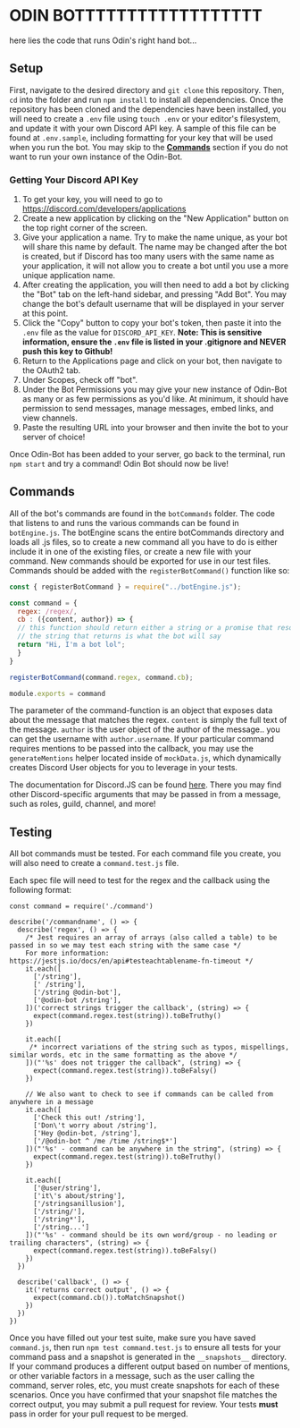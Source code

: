 # ODIN BOTTTTTTTTTTTTTTTTTT

here lies the code that runs Odin's right hand bot... 

## Setup

First, navigate to the desired directory and `git clone` this repository. Then, `cd` into the folder and run `npm install` to install all dependencies. Once the repository has been cloned and the dependencies have been installed, you will need to create a `.env` file using `touch .env` or your editor's filesystem, and update it with your own Discord API key. A sample of this file can be found at `.env.sample`, including formatting for your key that will be used when you run the bot. You may skip to the [**Commands**](https://github.com/TheOdinProject/odin-bot-v2/blob/master/README.md#commands) section if you do not want to run your own instance of the Odin-Bot.

### Getting Your Discord API Key

1. To get your key, you will need to go to https://discord.com/developers/applications
2. Create a new application by clicking on the "New Application" button on the top right corner of the screen. 
3. Give your application a name. Try to make the name unique, as your bot will share this name by default. The name may be changed after the bot is created, but if Discord has too many users with the same name as your application, it will not allow you to create a bot until you use a more unique application name.
4. After creating the application, you will then need to add a bot by clicking the "Bot" tab on the left-hand sidebar, and pressing "Add Bot". You may change the bot's default username that will be displayed in your server at this point.
5. Click the "Copy" button to copy your bot's token, then paste it into the `.env` file as the value for `DISCORD_API_KEY`. 
**Note: This is sensitive information, ensure the `.env` file is listed in your .gitignore and NEVER push this key to Github!**
6. Return to the Applications page and click on your bot, then navigate to the OAuth2 tab.
7. Under Scopes, check off "bot".
8. Under the Bot Permissions you may give your new instance of Odin-Bot as many or as few permissions as you'd like. At minimum, it should have permission to send messages, manage messages, embed links, and view channels.
9. Paste the resulting URL into your browser and then invite the bot to your server of choice!

Once Odin-Bot has been added to your server, go back to the terminal, run `npm start` and try a command! Odin Bot should now be live! 

## Commands

All of the bot's commands are found in the `botCommands` folder.  The code that listens to and runs the various commands can be found in `botEngine.js`.  The botEngine scans the entire botCommands directory and loads all .js files, so to create a new command all you have to do is either include it in one of the existing files, or create a new file with your command.  New commands should be exported for use in our test files. Commands should be added with the `registerBotCommand()` function like so:

```javascript
const { registerBotCommand } = require("../botEngine.js");

const command = {
  regex: /regex/,
  cb : ({content, author}) => {
  // this function should return either a string or a promise that resolves a string.
  // the string that returns is what the bot will say
  return "Hi, I'm a bot lol";
  } 
}

registerBotCommand(command.regex, command.cb);

module.exports = command
```

The parameter of the command-function is an object that exposes data about the message that matches the regex.  `content` is simply the full text of the message. `author` is the user object of the author of the message.. you can get the username with `author.username`. If your particular command requires mentions to be passed into the callback, you may use the `generateMentions` helper located inside of `mockData.js`, which dynamically creates Discord User objects for you to leverage in your tests.


The documentation for Discord.JS can be found [here](https://discord.js.org/#/docs/main/stable/general/welcome). There you may find other Discord-specific arguments that may be passed in from a message, such as roles, guild, channel, and more!

## Testing

All bot commands must be tested. For each command file you create, you will also need to create a `command.test.js` file. 

Each spec file will need to test for the regex and the callback using the following format: 

```
const command = require('./command')

describe('/commandname', () => {
  describe('regex', () => {
    /* Jest requires an array of arrays (also called a table) to be passed in so we may test each string with the same case */
    For more information: https://jestjs.io/docs/en/api#testeachtablename-fn-timeout */
    it.each([
      ['/string'],
      [' /string'],
      ['/string @odin-bot'],
      ['@odin-bot /string'],
    ])('correct strings trigger the callback', (string) => {
      expect(command.regex.test(string)).toBeTruthy()
    })
    
    it.each([
     /* incorrect variations of the string such as typos, mispellings, similar words, etc in the same formatting as the above */
    ])("'%s' does not trigger the callback", (string) => {
      expect(command.regex.test(string)).toBeFalsy()
    })

    // We also want to check to see if commands can be called from anywhere in a message
    it.each([
      ['Check this out! /string'],
      ['Don\'t worry about /string'],
      ['Hey @odin-bot, /string'],
      ['/@odin-bot ^ /me /time /string$*']
    ])("'%s' - command can be anywhere in the string", (string) => {
      expect(command.regex.test(string)).toBeTruthy()
    })

    it.each([
      ['@user/string'],
      ['it\'s about/string'],
      ['/stringsanillusion'],
      ['/string/'],
      ['/string*'],
      ['/string...']
    ])("'%s' - command should be its own word/group - no leading or trailing characters", (string) => {
      expect(command.regex.test(string)).toBeFalsy()
    })
  })

  describe('callback', () => {
    it('returns correct output', () => {
      expect(command.cb()).toMatchSnapshot()
    })
  })
})

```

Once you have filled out your test suite, make sure you have saved `command.js`, then run `npm test command.test.js` to ensure all tests for your command pass and a snapshot is generated in the `__snapshots__` directory. If your command produces a different output based on number of mentions, or other variable factors in a message, such as the user calling the command, server roles, etc, you must create snapshots for each of these scenarios. Once you have confirmed that your snapshot file matches the correct output, you may submit a pull request for review. Your tests **must** pass in order for your pull request to be merged. 
